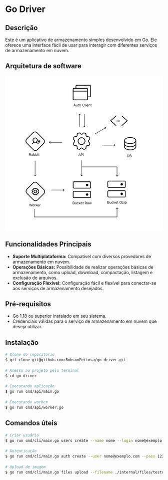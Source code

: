 # Go Driver

## Descrição
Este é um aplicativo de armazenamento simples desenvolvido em Go. Ele oferece uma interface fácil de usar para interagir com diferentes serviços de armazenamento em nuvem.


## Arquitetura de software
<p align="center" margin-top="25px" >
  <img alt="GitHub design software" src=".github/software.jpg" />
</p> 

## Funcionalidades Principais
- **Suporte Multiplataforma:** Compatível com diversos provedores de armazenamento em nuvem.
- **Operações Básicas:** Possibilidade de realizar operações básicas de armazenamento, como upload, download, compactação, listagem e exclusão de arquivos.
- **Configuração Flexível:** Configuração fácil e flexível para conectar-se aos serviços de armazenamento desejados.

## Pré-requisitos
- Go 1.18 ou superior instalado em seu sistema.
- Credenciais válidas para o serviço de armazenamento em nuvem que deseja utilizar.

## Instalação
```bash
# Clone do repositório
$ git clone git@github.com:RobsonFeitosa/go-driver.git

# Acesso ao projeto pelo terminal
$ cd go-driver 
 
# Executando aplicação 
$ go run cmd/api/main.go

# Executando worker
$ go run cmd/api/worker.go
``` 

## Comandos úteis
```bash
# Criar usuário
$ go run cmd/cli/main.go users create --name nome --login nome@exemplo.com --pass 1234567 

# Autenticação
$ go run cmd/cli/main.go auth create --user nome@exemplo.com --pass 1234567

# Upload de imagem
$ go run cmd/cli/main.go files upload --filename ./internal/files/testdata/testeimg.jpg
``` 
